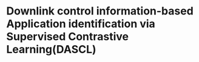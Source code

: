 # Downlink control information-based Application identification via Supervised Contrastive Learning(DASCL)